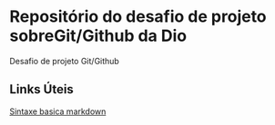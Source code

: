 # Repositório do desafio de projeto sobreGit/Github da Dio
Desafio de projeto Git/Github

## Links Úteis 
[Sintaxe basica markdown](https://www.markdownguide.org/basic-syntax/)
